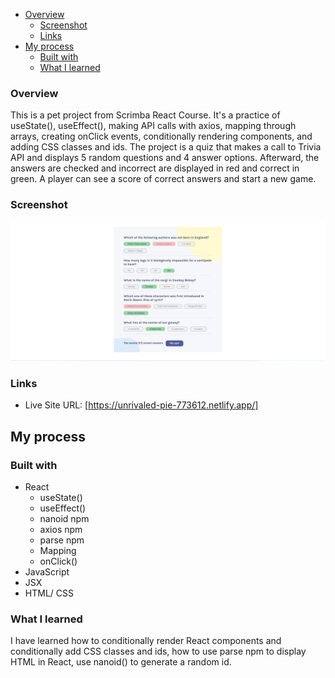 - [Overview](#overview)
  - [Screenshot](#screenshot)
  - [Links](#links)
- [My process](#my-process)
  - [Built with](#built-with)
  - [What I learned](#what-i-learned)

### Overview
This is a pet project from Scrimba React Course. It's a practice of useState(), useEffect(), making API calls with axios, mapping through arrays, creating onClick events, conditionally rendering components, and adding CSS classes and ids. The project is a quiz that makes a call to Trivia API and displays 5 random questions and 4 answer options. Afterward, the answers are checked and incorrect are displayed in red and correct in green. A player can see a score of correct answers and start a new game.

### Screenshot

![Screenshot](screenshot.jpg)

### Links

- Live Site URL: [https://unrivaled-pie-773612.netlify.app/]

## My process

### Built with
- React
  - useState()
  - useEffect()
  - nanoid npm
  - axios npm
  - parse npm 
  - Mapping
  - onClick()
- JavaScript
- JSX
- HTML/ CSS

### What I learned

I have learned how to conditionally render React components and conditionally add CSS classes and ids, how to use parse npm to display HTML in React, use nanoid() to generate a random id.
